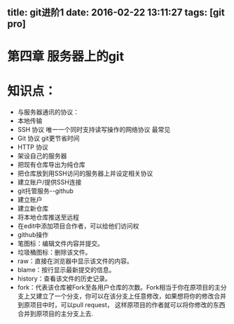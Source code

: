 title: git进阶1
date: 2016-02-22 13:11:27
tags: [git pro]
---
# 第四章 服务器上的git

# 知识点：
 - 与服务器通讯的协议：
  - 本地传输
  - SSH 协议 唯一一个同时支持读写操作的网络协议 最常见
  - Git 协议 git更节省时间
  - HTTP 协议
 - 架设自己的服务器
  - 把现有仓库导出为纯仓库
  - 把仓库放到用SSH访问的服务器上并设定相关协议
  - 建立账户/提供SSH连接
 - git托管服务--github
  - 建立账户
  - 建立新仓库
  - 将本地仓库推送至远程
  - 在edit中添加项目合作者，可以给他们访问权
 - github操作
  - 笔图标：编辑文件内容并提交。 
  - 垃圾桶图标：删除该文件。 
  - raw：直接在浏览器中显示该文件的内容。   
  - blame：按行显示最新提交的信息。 
  - history：查看该文件的历史记录。
  - fork：代表该仓库被Fork至各用户仓库的次数。Fork相当于你在原项目的主分支上又建立了一个分支，你可以在该分支上任意修改，如果想将你的修改合并到原项目中时，可以pull request，
这样原项目的作者就可以将你修改的东西合并到原项目的主分支上去. 
